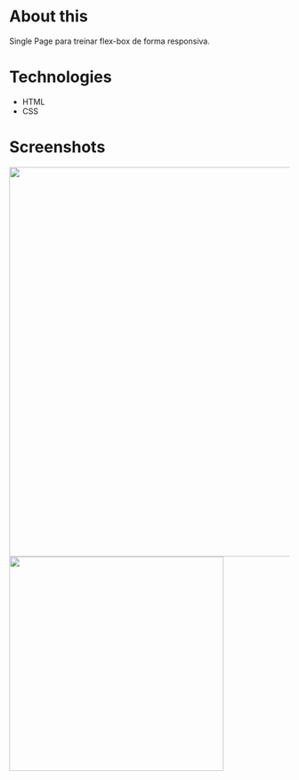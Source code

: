 # About this

Single Page para treinar flex-box de forma responsiva.

# Technologies

- HTML
- CSS

# Screenshots

<div>
<img src="https://user-images.githubusercontent.com/76229106/136710909-557b6a8e-6eed-49d5-bbe8-e21a4cbc247c.gif" width=700px/>
<img src="https://user-images.githubusercontent.com/76229106/136710921-8695c152-d35c-4860-bc99-410f7c49b7a6.gif" height=385px/>
</div>
